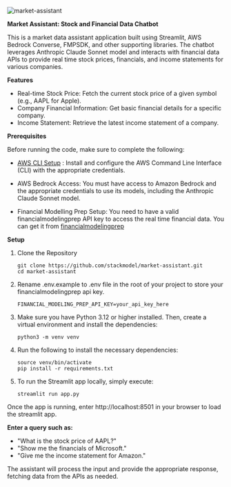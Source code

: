 
![market-assistant](https://github.com/user-attachments/assets/60209de5-6e3d-4e27-86eb-b4f0a9c74400)

**Market Assistant: Stock and Financial Data Chatbot**

This is a market data assistant application built using Streamlit, AWS Bedrock Converse, FMPSDK, and other supporting libraries. The chatbot leverages Anthropic Claude Sonnet model and interacts with financial data APIs to provide real time stock prices, financials, and income statements for various companies.

**Features**

-   Real-time Stock Price: Fetch the current stock price of a given symbol (e.g., AAPL for Apple).
-   Company Financial Information: Get basic financial details for a specific company.
-   Income Statement: Retrieve the latest income statement of a company.

**Prerequisites**

Before running the code, make sure to complete the following:

-   [AWS CLI Setup](https://docs.aws.amazon.com/cli/latest/userguide/getting-started-install.html) : Install and configure the AWS Command Line Interface (CLI) with the appropriate credentials.

-   AWS Bedrock Access: You must have access to Amazon Bedrock and the appropriate credentials to use its models, including the Anthropic Claude Sonnet model.

-   Financial Modelling Prep Setup: You need to have a valid financialmodelingprep API key to access the real time financial data. You can get it from [financialmodelingprep](https://site.financialmodelingprep.com/)

**Setup**

1. Clone the Repository

    ```
    git clone https://github.com/stackmodel/market-assistant.git
    cd market-assistant
    ```
2. Rename .env.example to .env file in the root of your project to store your financialmodelingprep api key.

    ```FINANCIAL_MODELING_PREP_API_KEY=your_api_key_here```
3. Make sure you have Python 3.12 or higher installed. Then, create a virtual environment and install the dependencies:
    
    ```python3 -m venv venv```

4. Run the following to install the necessary dependencies:
    ```
    source venv/bin/activate
    pip install -r requirements.txt 
    ```
5. To run the Streamlit app locally, simply execute:

    ```streamlit run app.py```

Once the app is running, enter http://localhost:8501 in your browser to load the streamlit app.


**Enter a query such as:**

-   "What is the stock price of AAPL?"
-   "Show me the financials of Microsoft."
-   "Give me the income statement for Amazon."

The assistant will process the input and provide the appropriate response, fetching data from the APIs as needed.




